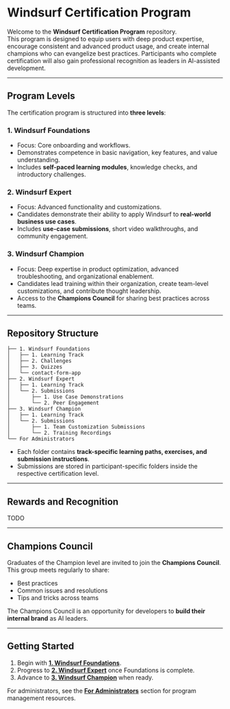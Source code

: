 # Windsurf Certification Program

Welcome to the **Windsurf Certification Program** repository.  
This program is designed to equip users with deep product expertise, encourage consistent and advanced product usage, and create internal champions who can evangelize best practices. Participants who complete certification will also gain professional recognition as leaders in AI-assisted development.

---

## Program Levels

The certification program is structured into **three levels**:

### 1. Windsurf Foundations
- Focus: Core onboarding and workflows.  
- Demonstrates competence in basic navigation, key features, and value understanding.  
- Includes **self-paced learning modules**, knowledge checks, and introductory challenges.  

### 2. Windsurf Expert
- Focus: Advanced functionality and customizations.  
- Candidates demonstrate their ability to apply Windsurf to **real-world business use cases**.  
- Includes **use-case submissions**, short video walkthroughs, and community engagement.  

### 3. Windsurf Champion
- Focus: Deep expertise in product optimization, advanced troubleshooting, and organizational enablement.  
- Candidates lead training within their organization, create team-level customizations, and contribute thought leadership.  
- Access to the **Champions Council** for sharing best practices across teams.  

---

## Repository Structure

```
├── 1. Windsurf Foundations
│   ├── 1. Learning Track
│   ├── 2. Challenges
│   ├── 3. Quizzes
│   └── contact-form-app
├── 2. Windsurf Expert
│   ├── 1. Learning Track
│   └── 2. Submissions
│       ├── 1. Use Case Demonstrations
│       └── 2. Peer Engagement
├── 3. Windsurf Champion
│   ├── 1. Learning Track
│   └── 2. Submissions
│       ├── 1. Team Customization Submissions
│       └── 2. Training Recordings
└── For Administrators
```

- Each folder contains **track-specific learning paths, exercises, and submission instructions**.  
- Submissions are stored in participant-specific folders inside the respective certification level.  

---

## Rewards and Recognition

TODO

---

## Champions Council

Graduates of the Champion level are invited to join the **Champions Council**.  
This group meets regularly to share:
- Best practices  
- Common issues and resolutions  
- Tips and tricks across teams  

The Champions Council is an opportunity for developers to **build their internal brand** as AI leaders.  

---

## Getting Started

1. Begin with [**1. Windsurf Foundations**](./1.%20Windsurf%20Foundations).  
2. Progress to [**2. Windsurf Expert**](./2.%20Windsurf%20Expert) once Foundations is complete.  
3. Advance to [**3. Windsurf Champion**](./3.%20Windsurf%20Champion) when ready.  

For administrators, see the [**For Administrators**](./For%20Administrators) section for program management resources.  
